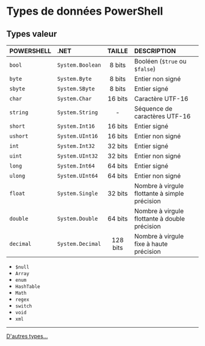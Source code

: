# Types de données PowerShell

## Types valeur

|POWERSHELL|.NET|TAILLE|DESCRIPTION|
|:--|:--|:--:|:--|
|`bool`|`System.Boolean`|8 bits|Booléen (`$true` ou `$false`)|
|`byte`|`System.Byte`|8 bits|Entier non signé|
|`sbyte`|`System.SByte`|8 bits|Entier signé|
|`char`|`System.Char`|16 bits|Caractère UTF-16|
|`string`|`System.String`|-|Séquence de caractères UTF-16|
|`short`|`System.Int16`|16 bits|Entier signé|
|`ushort`|`System.UInt16`|16 bits|Entier non signé|
|`int`|`System.Int32`|32 bits|Entier signé|
|`uint`|`System.UInt32`|32 bits|Entier non signé|
|`long`|`System.Int64`|64 bits|Entier signé|
|`ulong`|`System.UInt64`|64 bits|Entier non signé|
|`float`|`System.Single`|32 bits|Nombre à virgule flottante à simple précision|
|`double`|`System.Double`|64 bits|Nombre à virgule flottante à double précision|
|`decimal`|`System.Decimal`|128 bits|Nombre à virgule fixe à haute précision|

+ `$null`
+ `Array`
+ `enum`
+ `HashTable`
+ `Math`
+ `regex`
+ `switch`
+ `void`
+ `xml`

---

[D'autres types...](https://learn.microsoft.com/en-us/powershell/scripting/lang-spec/chapter-04)
